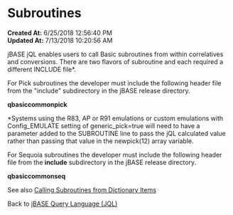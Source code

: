 # Subroutines

**Created At:** 6/25/2018 12:56:40 PM  
**Updated At:** 7/13/2018 10:20:56 AM  


jBASE jQL enables users to call Basic subroutines from within correlatives and conversions. There are two flavors of subroutine and each required a different INCLUDE file\*.

For Pick subroutines the developer must include the following header file from the "include" subdirectory in the jBASE release directory.

**qbasiccommonpick**

\*Systems using the R83, AP or R91 emulations or custom emulations with Config\_EMULATE setting of generic\_pick=true will need to have a parameter added to the SUBROUTINE line to pass the jQL calculated value rather than passing that value in the newpick(12) array variable.

For Sequoia subroutines the developer must include the following header file from the **include** subdirectory in the jBASE release directory.

**qbasiccommonseq**



See also [Calling Subroutines from Dictionary Items](317985-calling-subroutine-from-dictionary-items)

Back to [jBASE Query Language (JQL)](jbase-query-language-jql-)
